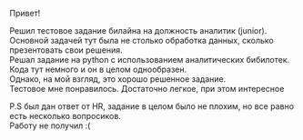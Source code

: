 Привет!<br>

Решил тестовое задание билайна на должность аналитик (junior).<br>
Основной задачей тут была не столько обработка данных, сколько презентовать свои решения.<br>
Решал задание на python c использованием аналитических бибилотек.<br>
Кода тут немного и он в целом однообразен.<br>
Однако, на мой взгляд, это хорошо решенное задание.<br>
Тестовое мне понравилось. Достаточно легкое, при этом интересное<br>

P.S был дан ответ от HR, задание в целом было не плохим, но все равно есть несколько вопросиков.<br>
Работу не получил :(<br>
